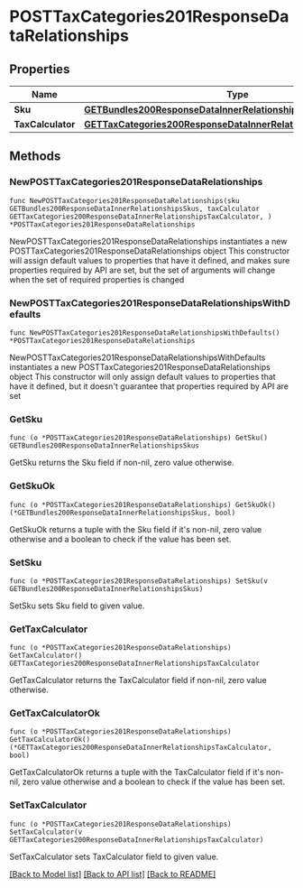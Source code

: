 # POSTTaxCategories201ResponseDataRelationships

## Properties

Name | Type | Description | Notes
------------ | ------------- | ------------- | -------------
**Sku** | [**GETBundles200ResponseDataInnerRelationshipsSkus**](GETBundles200ResponseDataInnerRelationshipsSkus.md) |  | 
**TaxCalculator** | [**GETTaxCategories200ResponseDataInnerRelationshipsTaxCalculator**](GETTaxCategories200ResponseDataInnerRelationshipsTaxCalculator.md) |  | 

## Methods

### NewPOSTTaxCategories201ResponseDataRelationships

`func NewPOSTTaxCategories201ResponseDataRelationships(sku GETBundles200ResponseDataInnerRelationshipsSkus, taxCalculator GETTaxCategories200ResponseDataInnerRelationshipsTaxCalculator, ) *POSTTaxCategories201ResponseDataRelationships`

NewPOSTTaxCategories201ResponseDataRelationships instantiates a new POSTTaxCategories201ResponseDataRelationships object
This constructor will assign default values to properties that have it defined,
and makes sure properties required by API are set, but the set of arguments
will change when the set of required properties is changed

### NewPOSTTaxCategories201ResponseDataRelationshipsWithDefaults

`func NewPOSTTaxCategories201ResponseDataRelationshipsWithDefaults() *POSTTaxCategories201ResponseDataRelationships`

NewPOSTTaxCategories201ResponseDataRelationshipsWithDefaults instantiates a new POSTTaxCategories201ResponseDataRelationships object
This constructor will only assign default values to properties that have it defined,
but it doesn't guarantee that properties required by API are set

### GetSku

`func (o *POSTTaxCategories201ResponseDataRelationships) GetSku() GETBundles200ResponseDataInnerRelationshipsSkus`

GetSku returns the Sku field if non-nil, zero value otherwise.

### GetSkuOk

`func (o *POSTTaxCategories201ResponseDataRelationships) GetSkuOk() (*GETBundles200ResponseDataInnerRelationshipsSkus, bool)`

GetSkuOk returns a tuple with the Sku field if it's non-nil, zero value otherwise
and a boolean to check if the value has been set.

### SetSku

`func (o *POSTTaxCategories201ResponseDataRelationships) SetSku(v GETBundles200ResponseDataInnerRelationshipsSkus)`

SetSku sets Sku field to given value.


### GetTaxCalculator

`func (o *POSTTaxCategories201ResponseDataRelationships) GetTaxCalculator() GETTaxCategories200ResponseDataInnerRelationshipsTaxCalculator`

GetTaxCalculator returns the TaxCalculator field if non-nil, zero value otherwise.

### GetTaxCalculatorOk

`func (o *POSTTaxCategories201ResponseDataRelationships) GetTaxCalculatorOk() (*GETTaxCategories200ResponseDataInnerRelationshipsTaxCalculator, bool)`

GetTaxCalculatorOk returns a tuple with the TaxCalculator field if it's non-nil, zero value otherwise
and a boolean to check if the value has been set.

### SetTaxCalculator

`func (o *POSTTaxCategories201ResponseDataRelationships) SetTaxCalculator(v GETTaxCategories200ResponseDataInnerRelationshipsTaxCalculator)`

SetTaxCalculator sets TaxCalculator field to given value.



[[Back to Model list]](../README.md#documentation-for-models) [[Back to API list]](../README.md#documentation-for-api-endpoints) [[Back to README]](../README.md)


